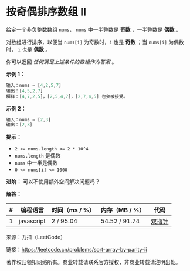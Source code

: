 # 按奇偶排序数组 II

给定一个非负整数数组 `nums`， `nums` 中一半整数是 **奇数** ，一半整数是 **偶数** 。

对数组进行排序，以便当 `nums[i]` 为奇数时，`i` 也是 **奇数** ；当 `nums[i]` 为偶数时， `i` 也是 **偶数** 。

你可以返回 *任何满足上述条件的数组作为答案* 。

**示例 1：**

``` javascript
输入：nums = [4,2,5,7]
输出：[4,5,2,7]
解释：[4,7,2,5]，[2,5,4,7]，[2,7,4,5] 也会被接受。
```

**示例 2：**

``` javascript
输入：nums = [2,3]
输出：[2,3]
```

**提示：**

- `2 <= nums.length <= 2 * 10^4`
- `nums.length` 是偶数
- `nums` 中一半是偶数
- `0 <= nums[i] <= 1000`

**进阶：** 可以不使用额外空间解决问题吗？

**解答：**

**#**|**编程语言**|**时间（ms / %）**|**内存（MB / %）**|**代码**
--|--|--|--|--
1|javascript|2 / 95.04|54.52 / 91.74|[双指针](./javascript/ac_v1.js)

来源：力扣（LeetCode）

链接：https://leetcode.cn/problems/sort-array-by-parity-ii

著作权归领扣网络所有。商业转载请联系官方授权，非商业转载请注明出处。
